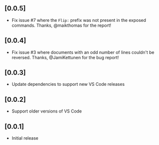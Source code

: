 ## [0.0.5]
- Fix issue #7 where the `Flip:` prefix was not present in the exposed commands. Thanks, @maikthomas for the report!

## [0.0.4]

- Fix issue #3 where documents with an odd number of lines couldn't be reversed. Thanks, @JamiKettunen for the bug report!

## [0.0.3]

- Update dependencies to support new VS Code releases

## [0.0.2]

- Support older versions of VS Code

## [0.0.1]

- Initial release
